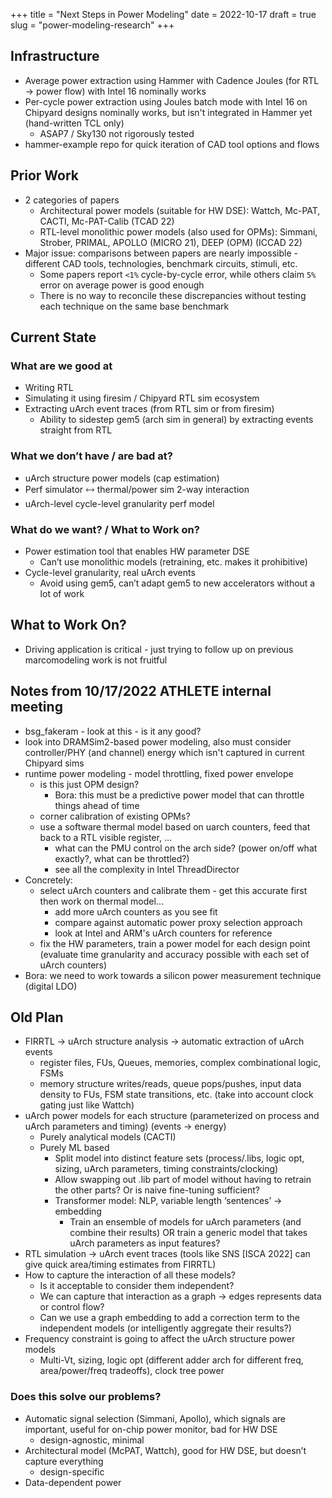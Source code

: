 +++
title = "Next Steps in Power Modeling"
date = 2022-10-17
draft = true
slug = "power-modeling-research"
+++

## Infrastructure

- Average power extraction using Hammer with Cadence Joules (for RTL → power flow) with Intel 16 nominally works
- Per-cycle power extraction using Joules batch mode with Intel 16 on Chipyard designs nominally works, but isn't integrated in Hammer yet (hand-written TCL only)
    - ASAP7 / Sky130 not rigorously tested
- hammer-example repo for quick iteration of CAD tool options and flows

## Prior Work

- 2 categories of papers
    - Architectural power models (suitable for HW DSE): Wattch, Mc-PAT, CACTI, Mc-PAT-Calib (TCAD 22)
    - RTL-level monolithic power models (also used for OPMs): Simmani, Strober, PRIMAL, APOLLO (MICRO 21), DEEP (OPM) (ICCAD 22)
- Major issue: comparisons between papers are nearly impossible - different CAD tools, technologies, benchmark circuits, stimuli, etc.
    - Some papers report `<1%` cycle-by-cycle error, while others claim `5%` error on average power is good enough
    - There is no way to reconcile these discrepancies without testing each technique on the same base benchmark

## Current State

### What are we good at

- Writing RTL
- Simulating it using firesim / Chipyard RTL sim ecosystem
- Extracting uArch event traces (from RTL sim or from firesim)
    - Ability to sidestep gem5 (arch sim in general) by extracting events straight from RTL

### What we don’t have / are bad at?

- uArch structure power models (cap estimation)
- Perf simulator 🡘 thermal/power sim 2-way interaction
- uArch-level cycle-level granularity perf model

### What do we want? / What to Work on?

- Power estimation tool that enables HW parameter DSE
    - Can’t use monolithic models (retraining, etc. makes it prohibitive)
- Cycle-level granularity, real uArch events
    - Avoid using gem5, can’t adapt gem5 to new accelerators without a lot of work

## What to Work On?

- Driving application is critical - just trying to follow up on previous marcomodeling work is not fruitful

## Notes from 10/17/2022 ATHLETE internal meeting

- bsg_fakeram - look at this - is it any good?
- look into DRAMSim2-based power modeling, also must consider controller/PHY (and channel) energy which isn't captured in current Chipyard sims
- runtime power modeling - model throttling, fixed power envelope
    - is this just OPM design?
        - Bora: this must be a predictive power model that can throttle things ahead of time
    - corner calibration of existing OPMs?
    - use a software thermal model based on uarch counters, feed that back to a RTL visible register, ...
        - what can the PMU control on the arch side? (power on/off what exactly?, what can be throttled?)
        - see all the complexity in Intel ThreadDirector
- Concretely:
    - select uArch counters and calibrate them - get this accurate first then work on thermal model...
        - add more uArch counters as you see fit
        - compare against automatic power proxy selection approach
        - look at Intel and ARM's uArch counters for reference
    - fix the HW parameters, train a power model for each design point (evaluate time granularity and accuracy possible with each set of uArch counters)
- Bora: we need to work towards a silicon power measurement technique (digital LDO)

## Old Plan

- FIRRTL → uArch structure analysis → automatic extraction of uArch events
    - register files, FUs, Queues, memories, complex combinational logic, FSMs
    - memory structure writes/reads, queue pops/pushes, input data density to FUs, FSM state transitions, etc. (take into account clock gating just like Wattch)
- uArch power models for each structure (parameterized on process and uArch parameters and timing) (events → energy)
    - Purely analytical models (CACTI)
    - Purely ML based
        - Split model into distinct feature sets (process/.libs, logic opt, sizing, uArch parameters, timing constraints/clocking)
        - Allow swapping out .lib part of model without having to retrain the other parts? Or is naive fine-tuning sufficient?
        - Transformer model: NLP, variable length ‘sentences’ → embedding
            - Train an ensemble of models for uArch parameters (and combine their results) OR train a generic model that takes uArch parameters as input features?
- RTL simulation → uArch event traces (tools like SNS [ISCA 2022] can give quick area/timing estimates from FIRRTL)
- How to capture the interaction of all these models?
    - Is it acceptable to consider them independent?
    - We can capture that interaction as a graph → edges represents data or control flow?
    - Can we use a graph embedding to add a correction term to the independent models (or intelligently aggregate their results?)
- Frequency constraint is going to affect the uArch structure power models
    - Multi-Vt, sizing, logic opt (different adder arch for different freq, area/power/freq tradeoffs), clock tree power

### Does this solve our problems?

- Automatic signal selection (Simmani, Apollo), which signals are important, useful for on-chip power monitor, bad for HW DSE
    - design-agnostic, minimal
- Architectural model (McPAT, Wattch), good for HW DSE, but doesn’t capture everything
    - design-specific
- Data-dependent power
